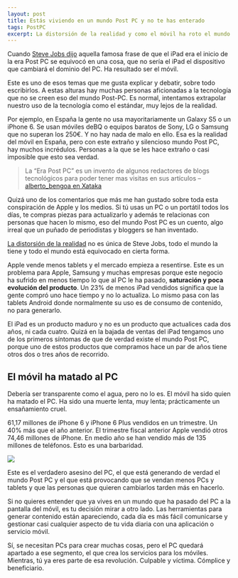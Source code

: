 ```yaml
---
layout: post
title: Estás viviendo en un mundo Post PC y no te has enterado
tags: PostPC
excerpt: La distorsión de la realidad y como el móvil ha roto el mundo del PC y tablet.
---
```

Cuando [Steve Jobs dijo](https://www.youtube.com/watch?v=YfJ3QxJYsw8) aquella famosa frase de que el iPad era el inicio de la era Post PC se equivocó en una cosa, que no sería el iPad el dispositivo que cambiará el dominio del PC. Ha resultado ser el móvil.

Este es uno de esos temas que me gusta explicar y debatir, sobre todo escribirlos. A estas alturas hay muchas personas aficionadas a la tecnología que no se creen eso del mundo Post-PC. Es normal, intentamos extrapolar nuestro uso de la tecnología como el estándar, muy lejos de la realidad.

Por ejemplo, en España la gente no usa mayoritariamente un Galaxy S5 o un iPhone 6. Se usan móviles deBQ o equipos baratos de Sony, LG o Samsung que no superan los 250€. Y no hay nada de malo en ello. Esa es la realidad del móvil en España, pero con este extraño y silencioso mundo Post PC, hay muchos incrédulos. Personas a la que se les hace extraño o casi imposible que esto sea verdad.

> La “Era Post PC” es un invento de algunos redactores de blogs tecnológicos para poder tener mas visitas en sus artículos
> – [alberto_bengoa en Xataka](http://www.xataka.com/ordenadores/macs-hacia-arriba-ipad-hacia-abajo-ni-en-apple-se-cumple-la-profecia-post-pc#c876224)

Quizá uno de los comentarios que más me han gustado sobre toda esta conspiración de Apple y los medios. Si tú usas un PC o un portátil todos los días, te compras piezas para actualizarlo y además te relacionas con personas que hacen lo mismo, eso del mundo Post PC es un cuento, algo irreal que un puñado de periodistas y bloggers se han inventado.

[La distorsión de la realidad](http://en.wikipedia.org/wiki/Reality_distortion_field) no es única de Steve Jobs, todo el mundo la tiene y todo el mundo está equivocado en cierta forma.

Apple vende menos tablets y el mercado empieza a resentirse. Este es un problema para Apple, Samsung y muchas empresas porque este negocio ha sufrido en menos tiempo lo que al PC le ha pasado, **saturación y poca evolución del producto**. Un 23% de menos iPad vendidos significa que la gente compró uno hace tiempo y no lo actualiza. Lo mismo pasa con las tablets Android donde normalmente su uso es de consumo de contenido, no para generarlo.

El iPad es un producto maduro y no es un producto que actualices cada dos años, ni cada cuatro. Quizá en la bajada de ventas del iPad tengamos uno de los primeros síntomas de que de verdad existe el mundo Post PC, porque uno de estos productos que compramos hace un par de años tiene otros dos o tres años de recorrido.

## El móvil ha matado al PC

Debería ser transparente como el agua, pero no lo es. El móvil ha sido quien ha matado el PC. Ha sido una muerte lenta, muy lenta; prácticamente un ensañamiento cruel.

61,17 millones de iPhone 6 y iPhone 6 Plus vendidos en un trimestre. Un 40% más que el año anterior. El trimestre fiscal anterior Apple vendió otros 74,46 millones de iPhone. En medio año se han vendido más de 135 millones de teléfonos. Esto es una barbaridad.

![](http://i.imgur.com/liuv4kP.png)

Este es el verdadero asesino del PC, el que está generando de verdad el mundo Post PC y el que está provocando que se vendan menos PCs y tablets y que las personas que quieren cambiarlos tarden más en hacerlo.

Si no quieres entender que ya vives en un mundo que ha pasado del PC a la pantalla del móvil, es tu decisión mirar a otro lado. Las herramientas para generar contenido están apareciendo, cada día es más fácil comunicarse y gestionar casi cualquier aspecto de tu vida diaria con una aplicación o servicio móvil.

Sí, se necesitan PCs para crear muchas cosas, pero el PC quedará apartado a ese segmento, el que crea los servicios para los móviles. Mientras, tú ya eres parte de esa revolución. Culpable y víctima. Cómplice y beneficiario.
